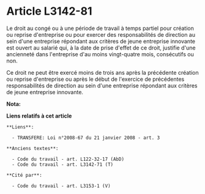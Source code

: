 # Article L3142-81

Le droit au congé ou à une période de travail à temps partiel pour création ou reprise d'entreprise ou pour exercer des
responsabilités de direction au sein d'une entreprise répondant aux critères de jeune entreprise innovante est ouvert au
salarié qui, à la date de prise d'effet de ce droit, justifie d'une ancienneté dans l'entreprise d'au moins vingt-quatre
mois, consécutifs ou non.

Ce droit ne peut être exercé moins de trois ans après la précédente création ou reprise d'entreprise ou après le début de
l'exercice de précédentes responsabilités de direction au sein d'une entreprise répondant aux critères de jeune entreprise
innovante.

**Nota:**



**Liens relatifs à cet article**

	**Liens**:

	  - TRANSFERE: Loi n°2008-67 du 21 janvier 2008 - art. 3

	**Anciens textes**:

	  - Code du travail - art. L122-32-17 (AbD)
	  - Code du travail - art. L3142-71 (T)

	**Cité par**:

	  - Code du travail - art. L3153-1 (V)
